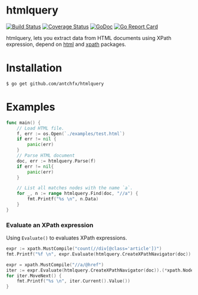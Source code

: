 htmlquery
====
[![Build Status](https://travis-ci.org/antchfx/htmlquery.svg?branch=master)](https://travis-ci.org/antchfx/htmlquery)
[![Coverage Status](https://coveralls.io/repos/github/antchfx/htmlquery/badge.svg?branch=master)](https://coveralls.io/github/antchfx/htmlquery?branch=master)
[![GoDoc](https://godoc.org/github.com/antchfx/htmlquery?status.svg)](https://godoc.org/github.com/antchfx/htmlquery)
[![Go Report Card](https://goreportcard.com/badge/github.com/antchfx/htmlquery)](https://goreportcard.com/report/github.com/antchfx/htmlquery)

htmlquery, lets you extract data from HTML documents using XPath expression, depend on
[html](https://golang.org/x/net/html) and [xpath](https://github.com/antchfx/xpath) packages.

Installation
====

    $ go get github.com/antchfx/htmlquery

Examples
====

```go
func main() {
	// Load HTML file.
	f, err := os.Open(`./examples/test.html`)
	if err != nil {
		panic(err)
	}
	// Parse HTML document
	doc, err := htmlquery.Parse(f)
	if err != nil{
		panic(err)
	}

	// List all matches nodes with the name `a`.
	for _, n := range htmlquery.Find(doc, "//a") {
		fmt.Printf("%s \n", n.Data)
	}
}
```

### Evaluate an XPath expression

Using `Evaluate()` to evaluates XPath expressions.

```go
expr := xpath.MustCompile("count(//div[@class='article'])")
fmt.Printf("%f \n", expr.Evaluate(htmlquery.CreateXPathNavigator(doc)).(float64))

expr = xpath.MustCompile("//a/@href")
iter := expr.Evaluate(htmlquery.CreateXPathNavigator(doc)).(*xpath.NodeIterator)
for iter.MoveNext() {
	fmt.Printf("%s \n", iter.Current().Value())
}
```